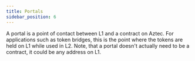 ```yaml
---
title: Portals
sidebar_position: 6
---
```


A portal is a point of contact between L1 and a contract on Aztec. For applications such as token bridges, this is the point where the tokens are held on L1 while used in L2. Note, that a portal doesn't actually need to be a contract, it could be any address on L1.
